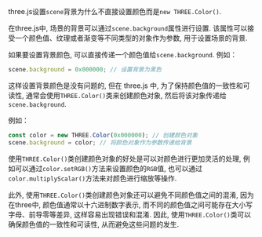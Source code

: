 three.js设置`scene`背景为什么不直接设置颜色而是`new THREE.Color()`.

在three.js中, 场景的背景可以通过`scene.background`属性进行设置. 该属性可以接受一个颜色值、纹理或者渐变等不同类型的对象作为参数, 用于设置场景的背景. 

如果要设置背景颜色, 可以直接传递一个颜色值给`scene.background`.
例如：
```javascript
scene.background = 0x000000; // 设置背景为黑色
```
这样设置背景颜色是没有问题的, 但在 three.js 中, 为了保持颜色值的一致性和可读性, 通常会使用`THREE.Color()`类来创建颜色对象, 然后将该对象传递给`scene.background`.

例如：
```javascript
const color = new THREE.Color(0x000000); // 创建颜色对象
scene.background = color; // 将颜色对象作为参数传递给背景
```
使用`THREE.Color()`类创建颜色对象的好处是可以对颜色进行更加灵活的处理, 例如可以通过`color.setRGB()`方法来设置颜色的`RGB`值, 也可以通过`color.multiplyScalar()`方法来对颜色进行缩放等操作. 

此外, 使用`THREE.Color()`类创建颜色对象还可以避免不同颜色值之间的混淆, 因为在three中, 颜色值通常以十六进制数字表示, 
而不同的颜色值之间可能存在大小写字母、前导零等差异, 这样容易出现错误和混淆. 因此, 使用`THREE.Color()`类可以确保颜色值的一致性和可读性, 从而避免这些问题的发生. 